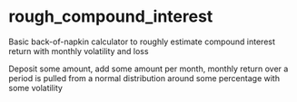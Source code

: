 # rough_compound_interest
Basic back-of-napkin calculator to roughly estimate compound interest return with monthly volatility and loss

Deposit some amount, add some amount per month, monthly return over a period is pulled from a normal distribution around some percentage with some volatility
